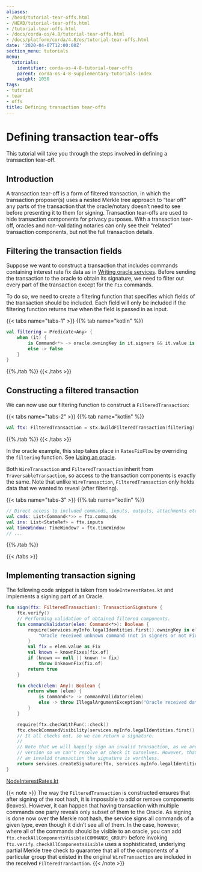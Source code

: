 ```yaml
---
aliases:
- /head/tutorial-tear-offs.html
- /HEAD/tutorial-tear-offs.html
- /tutorial-tear-offs.html
- /docs/corda-os/4.8/tutorial-tear-offs.html
- /docs/platform/corda/4.8/os/tutorial-tear-offs.html
date: '2020-04-07T12:00:00Z'
section_menu: tutorials
menu:
  tutorials:
    identifier: corda-os-4-8-tutorial-tear-offs
    parent: corda-os-4-8-supplementary-tutorials-index
    weight: 1050
tags:
- tutorial
- tear
- offs
title: Defining transaction tear-offs
---
```





# Defining transaction tear-offs

This tutorial will take you through the steps involved in defining a transaction tear-off.

## Introduction

A transaction tear-off is a form of filtered transaction, in which the transaction proposer(s) uses a nested Merkle tree approach to “tear off” any parts of the transaction that the oracle/notary doesn’t need to see before presenting it to them for signing. Transaction tear-offs are used to hide transaction components for privacy purposes. With a transaction tear-off, oracles and non-validating notaries can only see their “related” transaction components, but not the full transaction details.

## Filtering the transaction fields

Suppose we want to construct a transaction that includes commands containing interest rate fix data as in
[Writing oracle services](oracles.md). Before sending the transaction to the oracle to obtain its signature, we need to filter out every part
of the transaction except for the `Fix` commands.

To do so, we need to create a filtering function that specifies which fields of the transaction should be included.
Each field will only be included if the filtering function returns *true* when the field is passed in as input.

{{< tabs name="tabs-1" >}}
{{% tab name="kotlin" %}}
```kotlin
val filtering = Predicate<Any> {
    when (it) {
        is Command<*> -> oracle.owningKey in it.signers && it.value is Fix
        else -> false
    }
}

```
{{% /tab %}}
{{< /tabs >}}

## Constructing a filtered transaction

We can now use our filtering function to construct a `FilteredTransaction`:

{{< tabs name="tabs-2" >}}
{{% tab name="kotlin" %}}
```kotlin
val ftx: FilteredTransaction = stx.buildFilteredTransaction(filtering)

```
{{% /tab %}}
{{< /tabs >}}

In the oracle example, this step takes place in `RatesFixFlow` by overriding the `filtering` function. See
[Using an oracle](oracles.md#filtering-ref).

Both `WireTransaction` and `FilteredTransaction` inherit from `TraversableTransaction`, so access to the
transaction components is exactly the same. Note that unlike `WireTransaction`,
`FilteredTransaction` only holds data that we wanted to reveal (after filtering).

{{< tabs name="tabs-3" >}}
{{% tab name="kotlin" %}}
```kotlin
// Direct access to included commands, inputs, outputs, attachments etc.
val cmds: List<Command<*>> = ftx.commands
val ins: List<StateRef> = ftx.inputs
val timeWindow: TimeWindow? = ftx.timeWindow
// ...

```
{{% /tab %}}

{{< /tabs >}}

## Implementing transaction signing

The following code snippet is taken from `NodeInterestRates.kt` and implements a signing part of an Oracle.

```kotlin
fun sign(ftx: FilteredTransaction): TransactionSignature {
    ftx.verify()
    // Performing validation of obtained filtered components.
    fun commandValidator(elem: Command<*>): Boolean {
        require(services.myInfo.legalIdentities.first().owningKey in elem.signers && elem.value is Fix) {
            "Oracle received unknown command (not in signers or not Fix)."
        }
        val fix = elem.value as Fix
        val known = knownFixes[fix.of]
        if (known == null || known != fix)
            throw UnknownFix(fix.of)
        return true
    }

    fun check(elem: Any): Boolean {
        return when (elem) {
            is Command<*> -> commandValidator(elem)
            else -> throw IllegalArgumentException("Oracle received data of different type than expected.")
        }
    }

    require(ftx.checkWithFun(::check))
    ftx.checkCommandVisibility(services.myInfo.legalIdentities.first().owningKey)
    // It all checks out, so we can return a signature.
    //
    // Note that we will happily sign an invalid transaction, as we are only being presented with a filtered
    // version so we can't resolve or check it ourselves. However, that doesn't matter much, as if we sign
    // an invalid transaction the signature is worthless.
    return services.createSignature(ftx, services.myInfo.legalIdentities.first().owningKey)
}

```

[NodeInterestRates.kt](https://github.com/corda/corda/blob/release/os/4.8/samples/irs-demo/cordapp/workflows-irs/src/main/kotlin/net.corda.irs/api/NodeInterestRates.kt)

{{< note >}}
The way the `FilteredTransaction` is constructed ensures that after signing of the root hash, it is impossible to add or remove
components (leaves). However, it can happen that having transaction with multiple commands one party reveals only subset of them to the Oracle.
As signing is done now over the Merkle root hash, the service signs all commands of a given type, even though it didn’t see
all of them. In the case, however, where all of the commands should be visible to an oracle, you can add `ftx.checkAllComponentsVisible(COMMANDS_GROUP)` before invoking `ftx.verify`.
`checkAllComponentsVisible` uses a sophisticated, underlying partial Merkle tree check to guarantee that all of the components of a particular group that existed in the original `WireTransaction` are included in the received `FilteredTransaction`.
{{< /note >}}
